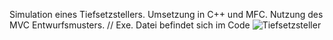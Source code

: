 Simulation eines Tiefsetzstellers. Umsetzung in C++ und MFC. Nutzung des MVC Entwurfsmusters. //
Exe. Datei befindet sich im Code
![Tiefsetzsteller](https://github.com/user-attachments/assets/94fad8cf-abf2-46cc-ae99-0fdace0b751f)
